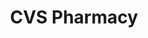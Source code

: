 ---
title: "CVS Pharmacy"
url: /columbus/cvs-pharmacy-east-dublin-granville-road/
shop: Drogerie
---